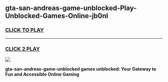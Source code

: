 
## gta-san-andreas-game-unblocked-Play-Unblocked-Games-Online-jb0nl
<h3>
<a href="https://premium76.site?title=gta-san-andreas-game-unblocked&ref=24A">CLICK TO PLAY</a></h3>
<hr>

<h3>
<a href="https://premium76.site?title=gta-san-andreas-game-unblocked&ref=24A">CLICK 2 PLAY</a>
  
</h3>

<a href="https://premium76.site?title=gta-san-andreas-game-unblocked&ref=24A"><img src="https://clearcache.store/games.png"></a>


**gta-san-andreas-game-unblocked games unblocked: Your Gateway to Fun and Accessible Online Gaming**
